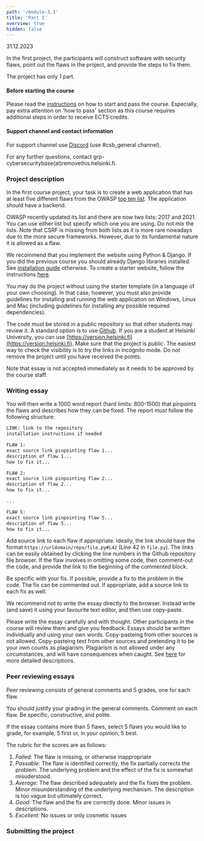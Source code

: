 ```yaml
---
path: '/module-3.1'
title: 'Part I'
overview: true
hidden: false
---
```

<deadline>31.12.2023</deadline>


In the first project, the participants will construct software with security
flaws, point out the flaws in the project, and provide the steps to fix them.


<please-login></please-login>

The project has only 1 part.


#### Before starting the course

Please read the [instructions](/pass) on how to start and pass the course.
Especially, pay extra attention on 'how to pass' section as this course
requires additional steps in order to receive ECTS credits.


#### Support channel and contact information

For support channel use [Discord](https://study.cs.helsinki.fi/discord/join/csb)  (use #csb_general channel).

For any further questions, contact grp-cybersecuritybase(at)removethis.helsinki.fi.

### Project description

In the first course project, your task is to create a web application that has
at least five different flaws from the OWASP [top ten list](https://owasp.org/www-project-top-ten/).
The application should have a backend.

OWASP recently updated its list and there are now two lists: 2017 and 2021.
You can use either list but specify which one you are using. Do not mix the lists.
Note that CSRF is missing from both lists as it is more rare nowadays due to the more secure frameworks.
However, due to its fundamental nature it is allowed as a flaw.


We recommend that you implement the website using Python & Django. If you did the previous
course you should already Django libraries installed. See [installation guide](/installation-guide) otherwise.
To create a starter website, follow the instructions [here](https://docs.djangoproject.com/en/3.1/intro/tutorial01/).

You may do the project without using the starter template (in a language of
your own choosing). In that case, however, you must also provide guidelines for
installing and running the web application on Windows, Linux and Mac (including
guidelines for installing any possible required dependencies).

The code must be stored in a public repository so that other students may review it.
A standard option is to use [Github](https://github.com/). If you are a student at Helsinki University, you
can use [https://version.helsinki.fi](https://version.helsinki.fi). Make sure that the project is _public_.
The easiest way to check the visibility is to try the links in incognito mode.
Do _not_ remove the project until you have received the points.

Note that essay is not accepted immediately as it needs to be approved by the course staff.


### Writing essay

You will then write a 1000 word report (hard limits: 800-1500) that pinpoints the flaws and 
describes how they can be fixed. The report _must_ follow the following structure:

```rest
LINK: link to the repository
installation instructions if needed

FLAW 1:
exact source link pinpointing flaw 1...
description of flaw 1...
how to fix it...

FLAW 2:
exact source link pinpointing flaw 2...
description of flaw 2...
how to fix it...

...

FLAW 5:
exact source link pinpointing flaw 5...
description of flaw 5...
how to fix it...

```

Add source link to each flaw if appropriate. Ideally, the link should 
have the format `https://urldomain/repo/file.py#L42` (Line 42 in `file.py`).
The links can be easily obtained by clicking the line numbers in the Github repository file browser.
If the flaw involves in omitting some code, then comment-out the code, and provide the link to the beginning of the commented block. 

Be specific with your fix. If possible, provide a fix to the problem in the
code. The fix can be commented out. If appropriate, add a source link to each
fix as well.

We recommend not to write the essay directly to the browser. Instead write (and
save) it using your favourite text editor, and then use copy-paste.

Please write the essay carefully and with thought. Other participants in the course
will review them and give you feedback.
Essays should be written individually and using your own words. Copy-pasteing
from other sources is not allowed. Copy-pasteing text from other sources and pretending
it to be your own counts as plagiarism.
Plagiarism is not
allowed under any circumstances, and will have consequences when caught.
See [here](https://studies.helsinki.fi/instructions/article/what-cheating-and-plagiarism) for more detailed descriptions.

### Peer reviewing essays

Peer reviewing consists of general comments and 5 grades, one for each flaw.

You should justify your grading in the general comments. Comment on each flaw.
Be specific, constructive, and polite.

If the essay contains more than 5 flaws, select 5 flaws you would like to grade, for example, 5 first
or, in your opinion, 5 best.

The rubric for the scores are as follows:

1. _Failed:_ The flaw is missing, or otherwise inappropriate
2. _Passable:_ The flaw is identified correctly, the fix partially corrects the problem. The underlying problem and the effect of the fix is somewhat misuderstood.
3. _Average:_ The flaw described adequately and the fix fixes the problem. Minor misunderstanding of the underlying mechanism. The description is too vague but ultimately correct.
4. _Good:_ The flaw and the fix are correctly done. Minor issues in descriptions.
5. _Excellent:_ No issues or only cosmetic issues



### Submitting the project

<quiz id="40f0083a-c80e-518e-9fa5-c7f4f9fc275c"></quiz>


